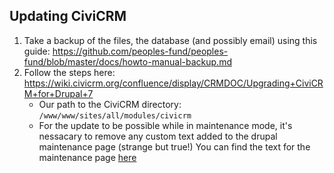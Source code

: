 
## Updating CiviCRM

1. Take a backup of the files, the database (and possibly email) using this guide: https://github.com/peoples-fund/peoples-fund/blob/master/docs/howto-manual-backup.md
2. Follow the steps here: https://wiki.civicrm.org/confluence/display/CRMDOC/Upgrading+CiviCRM+for+Drupal+7
    * Our path to the CiviCRM directory: `/www/www/sites/all/modules/civicrm`
    * For the update to be possible while in maintenance mode, it's nessacary to remove any custom text added to the drupal maintenance page (strange but true!) You can find the text for the maintenance page [here](https://github.com/peoples-fund/peoples-fund/blob/master/maintenance-page/maintenance-page-text.txt)

